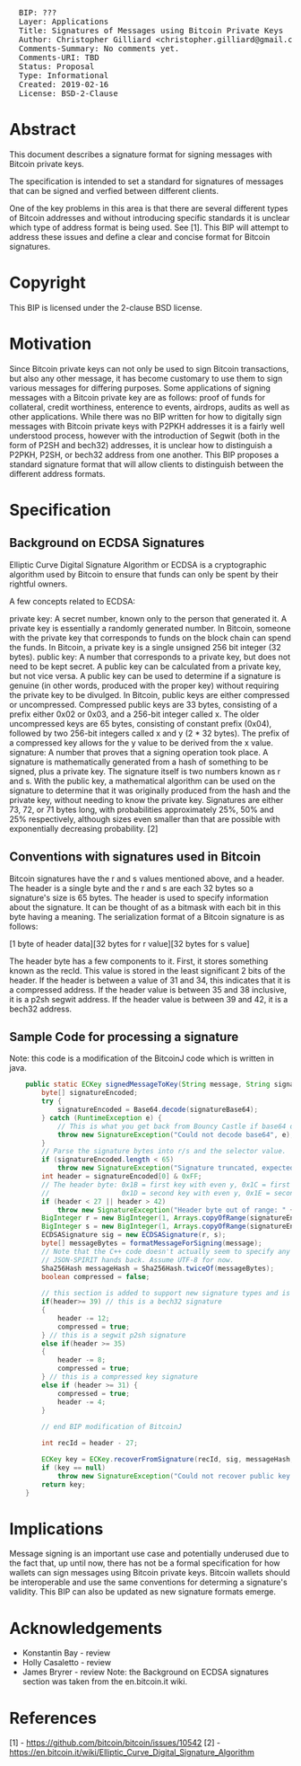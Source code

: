 <pre>
  BIP: ???
  Layer: Applications
  Title: Signatures of Messages using Bitcoin Private Keys
  Author: Christopher Gilliard &ltchristopher.gilliard@gmail.com&gt
  Comments-Summary: No comments yet.
  Comments-URI: TBD
  Status: Proposal
  Type: Informational
  Created: 2019-02-16
  License: BSD-2-Clause
</pre>

# Abstract #

This document describes a signature format for signing messages with Bitcoin private keys.

The specification is intended to set a standard for signatures of messages that can be signed and verfied between different clients.

One of the key problems in this area is that there are several different types of Bitcoin addresses and without introducing specific standards it is unclear which type of address format is being used. See [1]. This BIP will attempt to address these issues and define a clear and concise format for Bitcoin signatures.

# Copyright #

This BIP is licensed under the 2-clause BSD license.

# Motivation #

Since Bitcoin private keys can not only be used to sign Bitcoin transactions, but also any other message, it has become customary to use them to sign various messages for differing purposes. Some applications of signing messages with a Bitcoin private key are as follows: proof of funds for collateral, credit worthiness, enterence to events, airdrops, audits as well as other applications. While there was no BIP written for how to digitally sign messages with Bitcoin private keys with P2PKH addresses it is a fairly well understood process, however with the introduction of Segwit (both in the form of P2SH and bech32) addresses, it is unclear how to distinguish a P2PKH, P2SH, or bech32 address from one another. This BIP proposes a standard signature format that will allow clients to distinguish between the different address formats.

# Specification #

## Background on ECDSA Signatures ##

Elliptic Curve Digital Signature Algorithm or ECDSA is a cryptographic algorithm used by Bitcoin to ensure that funds can only be spent by their rightful owners.

A few concepts related to ECDSA:

private key: A secret number, known only to the person that generated it. A private key is essentially a randomly generated number. In Bitcoin, someone with the private key that corresponds to funds on the block chain can spend the funds. In Bitcoin, a private key is a single unsigned 256 bit integer (32 bytes).
public key: A number that corresponds to a private key, but does not need to be kept secret. A public key can be calculated from a private key, but not vice versa. A public key can be used to determine if a signature is genuine (in other words, produced with the proper key) without requiring the private key to be divulged. In Bitcoin, public keys are either compressed or uncompressed. Compressed public keys are 33 bytes, consisting of a prefix either 0x02 or 0x03, and a 256-bit integer called x. The older uncompressed keys are 65 bytes, consisting of constant prefix (0x04), followed by two 256-bit integers called x and y (2 * 32 bytes). The prefix of a compressed key allows for the y value to be derived from the x value.
signature: A number that proves that a signing operation took place. A signature is mathematically generated from a hash of something to be signed, plus a private key. The signature itself is two numbers known as r and s. With the public key, a mathematical algorithm can be used on the signature to determine that it was originally produced from the hash and the private key, without needing to know the private key. Signatures are either 73, 72, or 71 bytes long, with probabilities approximately 25%, 50% and 25% respectively, although sizes even smaller than that are possible with exponentially decreasing probability. [2]

## Conventions with signatures used in Bitcoin ##

Bitcoin signatures have the r and s values mentioned above, and a header. The header is a single byte and the r and s are each 32 bytes so a signature's size is 65 bytes. The header is used to specify information about the signature. It can be thought of as a bitmask with each bit in this byte having a meaning. The serialization format of a Bitcoin signature is as follows:

[1 byte of header data][32 bytes for r value][32 bytes for s value]

The header byte has a few components to it. First, it stores something known as the recId. This value is stored in the least significant 2 bits of the header. If the header is between a value of 31 and 34, this indicates that it is a compressed address. If the header value is between 35 and 38 inclusive, it is a p2sh segwit address. If the header value is between 39 and 42, it is a bech32 address.

## Sample Code for processing a signature ##

Note: this code is a modification of the BitcoinJ code which is written in java.

```Java
    public static ECKey signedMessageToKey(String message, String signatureBase64) throws SignatureException {
        byte[] signatureEncoded;
        try {
            signatureEncoded = Base64.decode(signatureBase64);
        } catch (RuntimeException e) {
            // This is what you get back from Bouncy Castle if base64 doesn't decode :(
            throw new SignatureException("Could not decode base64", e);
        }
        // Parse the signature bytes into r/s and the selector value.
        if (signatureEncoded.length < 65)
            throw new SignatureException("Signature truncated, expected 65 bytes and got " + signatureEncoded.length);
        int header = signatureEncoded[0] & 0xFF;
        // The header byte: 0x1B = first key with even y, 0x1C = first key with odd y,
        //                  0x1D = second key with even y, 0x1E = second key with odd y
        if (header < 27 || header > 42)
            throw new SignatureException("Header byte out of range: " + header);
        BigInteger r = new BigInteger(1, Arrays.copyOfRange(signatureEncoded, 1, 33));
        BigInteger s = new BigInteger(1, Arrays.copyOfRange(signatureEncoded, 33, 65));
        ECDSASignature sig = new ECDSASignature(r, s);
        byte[] messageBytes = formatMessageForSigning(message);
        // Note that the C++ code doesn't actually seem to specify any character encoding. Presumably it's whatever
        // JSON-SPIRIT hands back. Assume UTF-8 for now.
        Sha256Hash messageHash = Sha256Hash.twiceOf(messageBytes);
        boolean compressed = false;
        
        // this section is added to support new signature types and is most relevant to this BIP
        if(header>= 39) // this is a bech32 signature
        {
            header -= 12;
            compressed = true;
        } // this is a segwit p2sh signature
        else if(header >= 35)
        {
            header -= 8;
            compressed = true;
        } // this is a compressed key signature
        else if (header >= 31) {
            compressed = true;
            header -= 4;
        }
        
        // end BIP modification of BitcoinJ

        int recId = header - 27;

        ECKey key = ECKey.recoverFromSignature(recId, sig, messageHash, compressed);
        if (key == null)
            throw new SignatureException("Could not recover public key from signature");
        return key;
    }
```

# Implications #

Message signing is an important use case and potentially underused due to the fact that, up until now, there has not be a formal specification for how wallets can sign messages using Bitcoin private keys. Bitcoin wallets should be interoperable and use the same conventions for determing a signature's validity. This BIP can also be updated as new signature formats emerge.

# Acknowledgements #

* Konstantin Bay - review
* Holly Casaletto - review
* James Bryrer - review
Note: the Background on ECDSA signatures section was taken from the en.bitcoin.it wiki.

# References #

[1] - https://github.com/bitcoin/bitcoin/issues/10542
[2] - https://en.bitcoin.it/wiki/Elliptic_Curve_Digital_Signature_Algorithm

